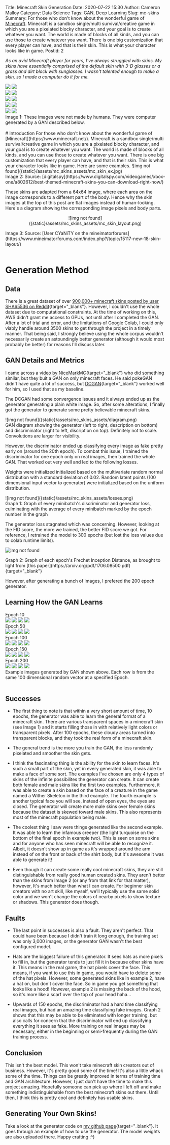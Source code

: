 Title: Minecraft Skin Generation
Date: 2020-07-22 15:30
Author: Cameron Malloy
Category: Data Science
Tags: GAN, Deep Learning
Slug: mc-skins
Summary: For those who don't know about the wonderful game of [Minecraft](https://www.minecraft.net/). Minecraft is a sandbox single/multi survival/creative game in which you are a pixelated blocky character, and your goal is to create whatever you want. The world is made of blocks of all kinds, and you can use those to create whatever you want. There is one big customization that every player can have, and that is their skin. This is what your character looks like in game.
Postid: 2

*As an avid Minecraft player for years, I've always struggled with skins. My skins have essentially comprised of the default skin with 3-D glasses or a grass and dirt block with sunglasses. I wasn't talented enough to make a skin, so I made a computer do it for me.*

<div class="mc-row">
    <div class="mc-column">
        <img class="mc-skin image-rendering-pixelated" src="{static}/assets/mc_skins_assets/skin_0_epoch200.png">
        <img class="mc-skin image-rendering-pixelated" src="{static}/assets/mc_skins_assets/skin_1_epoch200.png">
    </div>
    <div class="mc-column">
        <img class="mc-skin image-rendering-pixelated" src="{static}/assets/mc_skins_assets/skin_2_epoch200.png">
        <img class="mc-skin image-rendering-pixelated" src="{static}/assets/mc_skins_assets/skin_3_epoch200.png">
    </div>
    <div class="mc-column">
        <img class="mc-skin image-rendering-pixelated" src="{static}/assets/mc_skins_assets/skin_4_epoch200.png">
        <img class="mc-skin image-rendering-pixelated" src="{static}/assets/mc_skins_assets/skin_5_epoch200.png">
    </div>
    <div class="mc-column">
        <img class="mc-skin image-rendering-pixelated" src="{static}/assets/mc_skins_assets/skin_6_epoch200.png">
        <img class="mc-skin image-rendering-pixelated" src="{static}/assets/mc_skins_assets/skin_7_epoch200.png">
    </div>
    <div class="mc-column">
        <img class="mc-skin image-rendering-pixelated" src="{static}/assets/mc_skins_assets/skin_8_epoch200.png">
        <img class="mc-skin image-rendering-pixelated" src="{static}/assets/mc_skins_assets/skin_9_epoch200.png">
    </div>
</div>
<figcaption markdown="span">
Image 1: These images were not made by humans. They were computer generated by a GAN described below.
</figcaption>

<br />
# Introduction
For those who don't know about the wonderful game of [Minecraft](https://www.minecraft.net/). Minecraft is a sandbox single/multi survival/creative game in which you are a pixelated blocky character, and your goal is to create whatever you want. The world is made of blocks of all kinds, and you can use those to create whatever you want. There is one big customization that every player can have, and that is their skin. This is what your character looks like in game. Here are some examples.
![img not found]({static}/assets/mc_skins_assets/mc_skin_ex.jpg)
<figcaption markdown="span">
Image 2: Source: [digitalspy](https://www.digitalspy.com/videogames/xbox-one/a802612/best-themed-minecraft-skins-you-can-download-right-now/)
</figcaption>

These skins are adapted from a 64x64 image, where each area on the image corresponds to a different part of the body. Hence why the skin images at the top of this post are flat images instead of human-looking. Here's a diagram showing the corresponding image pixels and body parts.
<center>
<figure markdown="span", id="ba_race_map">
![img not found]({static}/assets/mc_skins_assets/mc_skin_layout.png)
</figure>
</center>
<figcaption markdown="span">
Image 3: Source: [User CYaNiTY on the mineimatorforums](https://www.mineimatorforums.com/index.php?/topic/15117-new-18-skin-layout/)
</figcaption>

<br />

# Generation Method

## Data
There is a great dataset of over [900,000+ minecraft skins posted by user SHA65536 on Reddit](https://www.reddit.com/r/datasets/comments/cmccb8/minecraft_skins_image_dataset/){target="_blank"}. However, I couldn't use the whole dataset due to computational constraints. At the time of working on this, AWS didn't grant me access to GPUs, not until after I completed the GAN. After a lot of trial and error, and the limitations of Google Colab, I could only viably handle around 3500 skins to get through the project in a timely manner. That being said, I strongly believe using the whole corpus wouldn't necessarily create an astoundingly better generator (although it would most probably be better) for reasons I'll discuss later.

## GAN Details and Metrics
I came across a [video by NiceMarkMC](https://www.youtube.com/watch?v=EuH2PGsOUxY){target="_blank"} who did something similar, but they buit a GAN on only minecraft faces. He said pokeGAN didn't have quite a lot of success, but [DCGAN](https://arxiv.org/abs/1511.06434){target="_blank"} worked well for him, so I used that as my baseline.

The DCGAN had some convergence issues and it always ended up as the generator generating a plain white image. So, after some alterations, I finally got the generator to generate some pretty believable minecraft skins.

<div class="long-img" markdown="span">
![img not found]({static}/assets/mc_skins_assets/diagram.png)
</div>
<figcaption markdown="span">
GAN diagram showing the generator (left to right, description on bottom) and discriminator (right to left, discription on top). Definitely not to scale. Convolutions are larger for visibility.
</figcaption>

However, the discriminator ended up classifying every image as fake pretty early on (around the 20th epoch). To combat this issue, I trained the discriminator for one epoch only on real images, then trained the whole GAN. That worked out very well and led to the following losses.

Weights were initialized initialized based on the multivariate random normal distribution with a standard deviation of 0.02. Random latent points (100 dimensional input vector to generator) were initialized based on the uniform distribution.

<div class="long-img" markdown="span">
![img not found]({static}/assets/mc_skins_assets/losses.png)
</div>
<figcaption>
Graph 1: Graph of every minibatch's discriminator and generator loss, culminating with the average of every minibatch marked by the epoch number in the graph
</figcaption>

The generator loss stagnated which was concerning. However, looking at the FID score, the more we trained, the better FID score we got. For reference, I retrained the model to 300 epochs (but lost the loss values due to colab runtime limits).

![img not found]({static}/assets/mc_skins_assets/fid.png)
<figcaption>
Graph 2: Graph of each epoch's Frechet Inception Distance, as brought to light from [this paper](https://arxiv.org/pdf/1706.08500.pdf){target="_blank"}
</figcaption>

However, after generating a bunch of images, I prefered the 200 epoch generator.

## Learning How the GAN Learns

<div class="mc-row">
    <div class="mc-column">
        <div>Epoch 10</div>
        <img class="mc-skin image-rendering-pixelated border-bottom" src="{static}/assets/mc_skins_assets/skin_7_epoch10.png">
        <img class="mc-skin image-rendering-pixelated border-bottom" src="{static}/assets/mc_skins_assets/skin_6_epoch10.png">
        <img class="mc-skin image-rendering-pixelated border-bottom" src="{static}/assets/mc_skins_assets/skin_8_epoch10.png">
        <img class="mc-skin image-rendering-pixelated border-bottom" src="{static}/assets/mc_skins_assets/skin_0_epoch10.png">
    </div>
    <div class="mc-column">
        <div>Epoch 50</div>
        <img class="mc-skin image-rendering-pixelated border-bottom" src="{static}/assets/mc_skins_assets/skin_7_epoch50.png">
        <img class="mc-skin image-rendering-pixelated border-bottom" src="{static}/assets/mc_skins_assets/skin_6_epoch50.png">
        <img class="mc-skin image-rendering-pixelated border-bottom" src="{static}/assets/mc_skins_assets/skin_8_epoch50.png">
        <img class="mc-skin image-rendering-pixelated border-bottom" src="{static}/assets/mc_skins_assets/skin_0_epoch50.png">
    </div>
    <div class="mc-column">
        <div>Epoch 100</div>
        <img class="mc-skin image-rendering-pixelated border-bottom" src="{static}/assets/mc_skins_assets/skin_7_epoch100.png">
        <img class="mc-skin image-rendering-pixelated border-bottom" src="{static}/assets/mc_skins_assets/skin_6_epoch100.png">
        <img class="mc-skin image-rendering-pixelated border-bottom" src="{static}/assets/mc_skins_assets/skin_8_epoch100.png">
        <img class="mc-skin image-rendering-pixelated border-bottom" src="{static}/assets/mc_skins_assets/skin_0_epoch100.png">
    </div>
    <div class="mc-column">
        <div>Epoch 150</div>
        <img class="mc-skin image-rendering-pixelated border-bottom" src="{static}/assets/mc_skins_assets/skin_7_epoch150.png">
        <img class="mc-skin image-rendering-pixelated border-bottom" src="{static}/assets/mc_skins_assets/skin_6_epoch150.png">
        <img class="mc-skin image-rendering-pixelated border-bottom" src="{static}/assets/mc_skins_assets/skin_8_epoch150.png">
        <img class="mc-skin image-rendering-pixelated border-bottom" src="{static}/assets/mc_skins_assets/skin_0_epoch150.png">
    </div>
    <div class="mc-column">
        <div>Epoch 200</div>
        <img class="mc-skin image-rendering-pixelated border-bottom" src="{static}/assets/mc_skins_assets/skin_7_epoch200.png">
        <img class="mc-skin image-rendering-pixelated border-bottom" src="{static}/assets/mc_skins_assets/skin_6_epoch200.png">
        <img class="mc-skin image-rendering-pixelated border-bottom" src="{static}/assets/mc_skins_assets/skin_8_epoch200.png">
        <img class="mc-skin image-rendering-pixelated border-bottom" src="{static}/assets/mc_skins_assets/skin_0_epoch200.png">
    </div>
</div>
<figcaption markdown="span">
Example images generated by GAN shown above. Each row is from the same 100 dimensional random vector at a specified Epoch.
</figcaption>

<br />

## Successes

- The first thing to note is that within a very short amount of time, 10 epochs, the generator was able to learn the general format of a minecraft skin. There are various transparent spaces in a minecraft skin (see Image 1) and it starts filling those in with relatively light colors or transparent pixels. After 100 epochs, these cloudy areas turned into transparent blocks, and they took the real form of a minecraft skin.

- The general trend is the more you train the GAN, the less randomly pixelated and smoother the skin gets.

- I think the fascinating thing is the ability for the skin to learn faces. It's such a small part of the skin, yet in every generated skin, it was able to make a face of some sort. The examples I've chosen are only 4 types of skins of the infinite possibilites the generator can create. It can create both female and male skins like the first two examples. Furthermore, it was able to create a skin based on the face of a creature in the game named a Wither Skeleton in the third example. The fourth example is another typical face you will see, instead of open eyes, the eyes are closed. The generator will create more male skins over female skins because the dataset is skewed toward male skins. This also represents most of the minecraft population being male.

- The coolest thing I saw were things generated like the second example. It was able to learn the infamous creeper (the light turquoise on the bottom of the final epoch in example two). This is seen on some skins and for anyone who has seen minecraft will be able to recognize it. Albeit, it doesn't show up in game as it's wrapped around the arm instead of on the front or back of the shirt body, but it's awesome it was able to generate it!

- Even though it can create some really cool minecraft skins, they are still distinguishable from really good human created skins. They aren't better than the skins from Image 2 (or any from that link for that matter), however, It's much better than what I can create. For beginner skin creators with no art skill, like myself, we'll typically use the same solid color and we won't change the colors of nearby pixels to show texture or shadows. This generator does though.

## Faults

- The last point in successes is also a fault. They aren't perfect. That could have been because I didn't train it long enough, the training set was only 3,000 images, or the generator GAN wasn't the best configured model.

- Hats are the biggest failure of this generator. It sees hats as more pixels to fill in, but the generator tends to just fill it in because other skins have it. This means in the real game, the hat pixels cover the face. This means, if you want to use this in game, you would have to delete some of the hat pixels. However, some generated skins like in example 2, have a hat on, but don't cover the face. So in game you get something that looks like a hood! However, example 2 is missing the back of the hood, so it's more like a scarf over the top of your head haha...

- Upwards of 150 epochs, the discriminator had a hard time classifying real images, but had an amazing time classifying fake images. Graph 2 shows that this may be able to be eliminated with longer training, but also calls for concern that the discriminator will end up classifying everything it sees as fake. More training on real images may be necessary, either in the beginning or semi-frequently during the GAN training process.

## Conclusion

This isn't the best model. This won't take minecraft skin creators out of business. However, it's pretty good some of the time! It's also a little whack some of the time. Things can be greatly improved in terms of training time and GAN architecture. However, I just don't have the time to make this project amazing. Hopefully someone can pick up where I left off and make something indistinguishable from the best minecraft skins out there. Until then, I think this is pretty cool and definitely has usable skins.

## Generating Your Own Skins!

Take a look at the generator code on [my github page](https://github.com/cameronmalloy/mc_skins){target="_blank"}. It goes through an example of how to use the generator. The model weights are also uploaded there. Happy crafting :^)